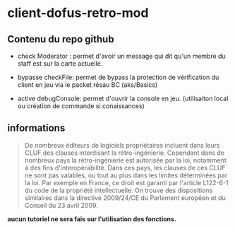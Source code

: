 # client-dofus-retro-mod
## Contenu du repo github

- check Moderator : permet d'avoir un message qui dit qu'un membre du staff est sur la carte actuelle.

- bypasse checkFile: permet de bypass la protection de vérification du client en jeu via le packet résau BC (aks/Basics)

- active debugConsole: permet d'ouvrir la console en jeu. (utilisaiton local ou création de commande si conaissances)

## informations 
> De nombreux éditeurs de logiciels propriétaires incluent dans leurs CLUF des clauses interdisant la rétro-ingénierie. Cependant dans de nombreux pays la rétro-ingénierie est autorisée par la loi, notamment à des fins d'interopérabilité. Dans ces pays, les clauses de ces CLUF ne sont pas valables, ou tout au plus dans les limites déterminées par la loi.
Par exemple en France, ce droit est garanti par l'article L122-6-1 du code de la propriété intellectuelle. On trouve des dispositions similaires dans la directive 2009/24/CE du Parlement européen et du Conseil du 23 avril 2009.

**aucun tutoriel ne sera fais sur l'utilisation des fonctions.**
